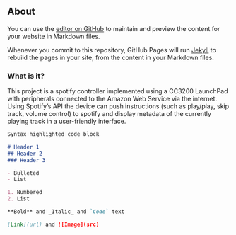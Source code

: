 ## About

You can use the [editor on GitHub](https://github.com/UCDaxyu/SpotifyController/edit/main/README.md) to maintain and preview the content for your website in Markdown files.

Whenever you commit to this repository, GitHub Pages will run [Jekyll](https://jekyllrb.com/) to rebuild the pages in your site, from the content in your Markdown files.

### What is it?

This project is a spotify controller implemented using a CC3200 LaunchPad with peripherals connected to the Amazon Web Service via the internet. Using Spotify’s API the device can push instructions (such as play/play, skip track, volume control) to spotify and display metadata of the currently playing track in a user-friendly interface.

```markdown
Syntax highlighted code block

# Header 1
## Header 2
### Header 3

- Bulleted
- List

1. Numbered
2. List

**Bold** and _Italic_ and `Code` text

[Link](url) and ![Image](src)
```
